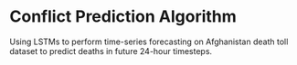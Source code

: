 # Conflict Prediction Algorithm

Using LSTMs to perform time-series forecasting on Afghanistan death toll dataset to predict deaths in future 24-hour timesteps.
